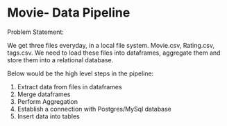 # Movie- Data Pipeline

Problem Statement:

We get three files everyday, in a local file system. Movie.csv, Rating.csv, tags.csv. 
We need to load these files into dataframes, aggregate them and store them into a relational database.

Below would be the high level steps in the pipeline:
  1. Extract data from files in dataframes
  2. Merge dataframes 
  3. Perform Aggregation
  4. Establish a connection with Postgres/MySql database
  5. Insert data into tables
 
